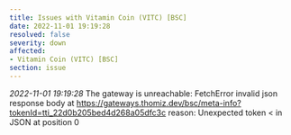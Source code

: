 ```yaml
---
title: Issues with Vitamin Coin (VITC) [BSC]
date: 2022-11-01 19:19:28
resolved: false
severity: down
affected:
- Vitamin Coin (VITC) [BSC]
section: issue
---
```


*2022-11-01 19:19:28* The gateway is unreachable: FetchError invalid json response body at https://gateways.thomiz.dev/bsc/meta-info?tokenId=tti_22d0b205bed4d268a05dfc3c reason: Unexpected token < in JSON at position 0